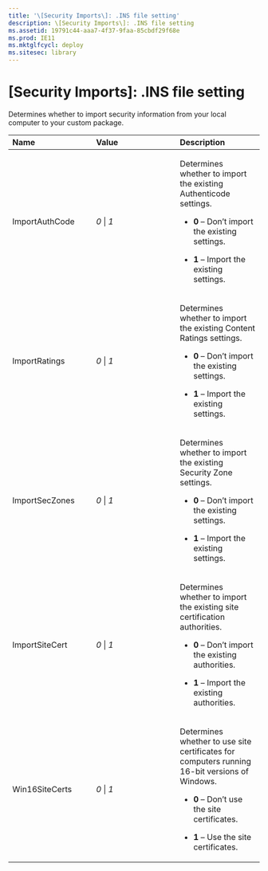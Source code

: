 ```yaml
---
title: '\[Security Imports\]: .INS file setting'
description: \[Security Imports\]: .INS file setting
ms.assetid: 19791c44-aaa7-4f37-9faa-85cbdf29f68e
ms.prod: IE11
ms.mktglfcycl: deploy
ms.sitesec: library
---
```


# \[Security Imports\]: .INS file setting


Determines whether to import security information from your local computer to your custom package.

<table>
<colgroup>
<col width="33%" />
<col width="33%" />
<col width="33%" />
</colgroup>
<thead>
<tr class="header">
<th align="left">Name</th>
<th align="left">Value</th>
<th align="left">Description</th>
</tr>
</thead>
<tbody>
<tr class="odd">
<td align="left"><p>ImportAuthCode</p></td>
<td align="left"><p><em>0</em> | <em>1</em></p></td>
<td align="left"><p>Determines whether to import the existing Authenticode settings.</p>
<ul>
<li><p><strong>0</strong> – Don’t import the existing settings.</p></li>
<li><p><strong>1</strong> – Import the existing settings.</p></li>
</ul></td>
</tr>
<tr class="even">
<td align="left"><p>ImportRatings</p></td>
<td align="left"><p><em>0</em> | <em>1</em></p></td>
<td align="left"><p>Determines whether to import the existing Content Ratings settings.</p>
<ul>
<li><p><strong>0</strong> – Don’t import the existing settings.</p></li>
<li><p><strong>1</strong> – Import the existing settings.</p></li>
</ul></td>
</tr>
<tr class="odd">
<td align="left"><p>ImportSecZones</p></td>
<td align="left"><p><em>0</em> | <em>1</em></p></td>
<td align="left"><p>Determines whether to import the existing Security Zone settings.</p>
<ul>
<li><p><strong>0</strong> – Don’t import the existing settings.</p></li>
<li><p><strong>1</strong> – Import the existing settings.</p></li>
</ul></td>
</tr>
<tr class="even">
<td align="left"><p>ImportSiteCert</p></td>
<td align="left"><p><em>0</em> | <em>1</em></p></td>
<td align="left"><p>Determines whether to import the existing site certification authorities.</p>
<ul>
<li><p><strong>0</strong> – Don’t import the existing authorities.</p></li>
<li><p><strong>1</strong> – Import the existing authorities.</p></li>
</ul></td>
</tr>
<tr class="odd">
<td align="left"><p>Win16SiteCerts</p></td>
<td align="left"><p><em>0</em> | <em>1</em></p></td>
<td align="left"><p>Determines whether to use site certificates for computers running 16-bit versions of Windows.</p>
<ul>
<li><p><strong>0</strong> – Don’t use the site certificates.</p></li>
<li><p><strong>1</strong> – Use the site certificates.</p></li>
</ul></td>
</tr>
</tbody>
</table>

 

 

 





